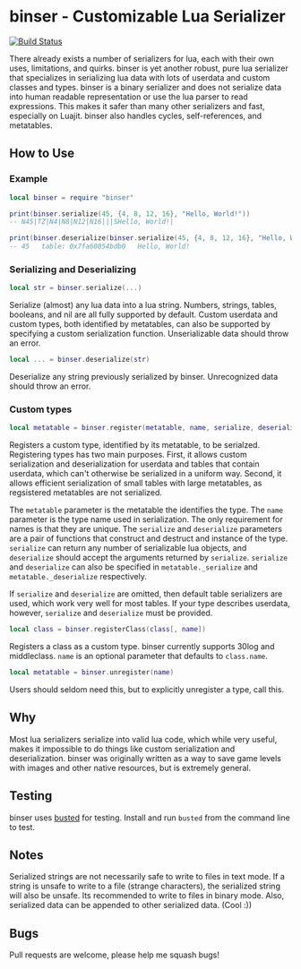# binser - Customizable Lua Serializer

[![Build Status](https://travis-ci.org/bakpakin/binser.png?branch=master)](https://travis-ci.org/bakpakin/binser)

There already exists a number of serializers for lua, each with their own uses,
limitations, and quirks. binser is yet another robust, pure lua serializer that
specializes in serializing lua data with lots of userdata and custom classes
and types. binser is a binary serializer and does not serialize data into
human readable representation or use the lua parser to read expressions. This
makes it safer than many other serializers and fast, especially on Luajit.
binser also handles cycles, self-references, and metatables.

## How to Use

### Example
```lua
local binser = require "binser"

print(binser.serialize(45, {4, 8, 12, 16}, "Hello, World!"))
-- N45|TZ|N4|N8|N12|N16|||SHello, World!|

print(binser.deserialize(binser.serialize(45, {4, 8, 12, 16}, "Hello, World!")))
-- 45	table: 0x7fa60054bdb0	Hello, World!
```

### Serializing and Deserializing
```lua
local str = binser.serialize(...)
```
Serialize (almost) any lua data into a lua string. Numbers, strings, tables,
booleans, and nil are all fully supported by default. Custom userdata and custom
types, both identified by metatables, can also be supported by specifying a
custom serialization function. Unserializable data should throw an error.

```lua
local ... = binser.deserialize(str)
```
Deserialize any string previously serialized by binser. Unrecognized data should
throw an error.

### Custom types
```lua
local metatable = binser.register(metatable, name, serialize, deserialize)
```
Registers a custom type, identified by its metatable, to be serialzed.
Registering types has two main purposes. First, it allows custom serialization
and deserialization for userdata and tables that contain userdata, which can't
otherwise be serialized in a uniform way. Second, it allows efficient
serialization of small tables with large metatables, as regsistered metatables
are not serialized.

The `metatable` parameter is the metatable the identifies the type. The `name`
parameter is the type name used in serialization. The only requirement for names
is that they are unique. The `serialize` and `deserialize` parameters are
a pair of functions that construct and destruct and instance of the type.
`serialize` can return any number of serializable lua objects, and
`deserialize` should accept the arguments returned by `serialize`.
`serialize` and `deserialize` can also be specified in `metatable._serialize`
and `metatable._deserialize` respectively.

If `serialize` and `deserialize` are omitted, then default table serializers are
used, which work very well for most tables. If your type describes userdata,
however, `serialize` and `deserialize` must be provided. 

```lua
local class = binser.registerClass(class[, name])
```
Registers a class as a custom type. binser currently supports 30log and
middleclass. `name` is an optional parameter that defaults to `class.name`.

```lua
local metatable = binser.unregister(name)
```
Users should seldom need this, but to explicitly unregister a type, call this.

## Why
Most lua serializers serialize into valid lua code, which while very useful,
makes it impossible to do things like custom serialization and
deserialization. binser was originally written as a way to save game levels
with images and other native resources, but is extremely general.

## Testing
binser uses [busted](http://olivinelabs.com/busted/) for testing. Install and
run `busted` from the command line to test.

## Notes
Serialized strings are not necessarily safe to write to files in text mode. If a
string is unsafe to write to a file (strange characters), the serialized string
will also be unsafe. Its recommended to write to files in binary mode. Also,
serialized data can be appended to other serialized data. (Cool :))

## Bugs
Pull requests are welcome, please help me squash bugs!
